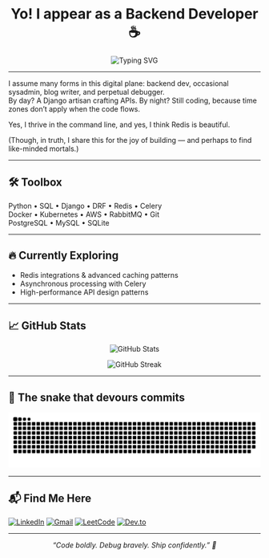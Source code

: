 <h1 align="center">Yo! I appear as a Backend Developer ☕</h1>

<p align="center">
  <img src="https://readme-typing-svg.demolab.com?font=Fira+Code&pause=1000&color=2E97F7&center=true&vCenter=true&width=435&lines=Code+by+day+and+night;Building+scalable+backends;Writing+clean+Python+since+forever" alt="Typing SVG" />
</p>

---

I assume many forms in this digital plane: backend dev, occasional sysadmin, blog writer, and perpetual debugger.  
By day? A Django artisan crafting APIs. By night? Still coding, because time zones don’t apply when the code flows.

Yes, I thrive in the command line, and yes, I think Redis is beautiful.

(Though, in truth, I share this for the joy of building — and perhaps to find like-minded mortals.)

---

## 🛠️ Toolbox

Python • SQL • Django • DRF • Redis • Celery  
Docker • Kubernetes • AWS • RabbitMQ • Git  
PostgreSQL • MySQL • SQLite

---

## 🔥 Currently Exploring

- Redis integrations & advanced caching patterns  
- Asynchronous processing with Celery  
- High-performance API design patterns

---

## 📈 GitHub Stats

<p align="center">
  <img src="https://github-readme-stats.vercel.app/api?username=praseesh&show_icons=true&theme=github_dark&hide_title=true" alt="GitHub Stats" />
</p>
<p align="center">
  <img src="https://github-readme-streak-stats.herokuapp.com/?user=praseesh&theme=github-dark-blue&hide_border=true" alt="GitHub Streak" />
</p>

---

## 🐍 The snake that devours commits

<p align="center">
  <img src="https://raw.githubusercontent.com/Platane/snk/output/github-contribution-grid-snake-dark.svg" alt="Snake animation" />
</p>

---

## 📬 Find Me Here

[![LinkedIn](https://img.shields.io/badge/LinkedIn-0A66C2?style=for-the-badge&logo=linkedin&logoColor=white)](https://www.linkedin.com/in/praseesh)
[![Gmail](https://img.shields.io/badge/Gmail-D14836?style=for-the-badge&logo=gmail&logoColor=white)](mailto:praseeshprasee@gmail.com)
[![LeetCode](https://img.shields.io/badge/LeetCode-FFA116?style=for-the-badge&logo=leetcode&logoColor=white)](https://leetcode.com/u/praseesh/)
[![Dev.to](https://img.shields.io/badge/Dev.to-000000?style=for-the-badge&logo=devdotto&logoColor=white)](https://dev.to/praseesh_p_)

---

<p align="center">
  <em>“Code boldly. Debug bravely. Ship confidently.” 🚀</em>
</p>
